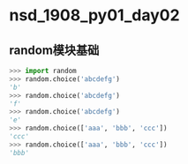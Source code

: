 # nsd_1908_py01_day02

## random模块基础

```python
>>> import random
>>> random.choice('abcdefg')
'b'
>>> random.choice('abcdefg')
'f'
>>> random.choice('abcdefg')
'e'
>>> random.choice(['aaa', 'bbb', 'ccc'])
'ccc'
>>> random.choice(['aaa', 'bbb', 'ccc'])
'bbb'

```

